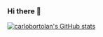 ### Hi there 👋
[![carlobortolan's GitHub stats](https://github-readme-stats.vercel.app/api?username=carlobortolan)](https://github.com/anuraghazra/github-readme-stats)
